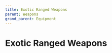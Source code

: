 ```yaml
---
title: Exotic Ranged Weapons
parent: Weapons
grand_parent: Equipment
---
```


# Exotic Ranged Weapons
